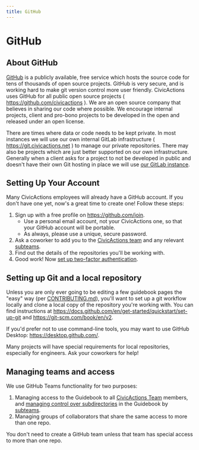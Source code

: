 ```yaml
---
title: GitHub
---
```


# GitHub

## About GitHub

[GitHub](https://github.com/) is a publicly available, free service which hosts the source code for tens of thousands of open source projects. GitHub is very secure, and is working hard to make git version control more user friendly. CivicActions uses GitHub for all public open source projects ( <https://github.com/civicactions> ). We are an open source company that believes in sharing our code where possible. We encourage internal projects, client and pro-bono projects to be developed in the open and released under an open license.

There are times where data or code needs to be kept private. In most instances we will use our own internal GitLab infrastructure ( <https://git.civicactions.net> ) to manage our private repositories. There may also be projects which are just better supported on our own infrastructure. Generally when a client asks for a project to not be developed in public and doesn't have their own Git hosting in place we will use [our GitLab instance](https://git.civicactions.net).

## Setting Up Your Account

Many CivicActions employees will already have a GitHub account. If you don't have one yet, now's a great time to create one! Follow these steps:

1.  Sign up with a free profile on <https://github.com/join>.
    -   Use a personal email account, not your CivicActions one, so that your GitHub account will be portable.
    -   As always, please use a unique, secure password.
2.  Ask a coworker to add you to the [CivicActions team](https://github.com/orgs/CivicActions/teams/civicactions-team) and any relevant [subteams](https://github.com/orgs/CivicActions/teams/civicactions-team/teams).
3.  Find out the details of the repositories you'll be working with.
4.  Good work! Now [set up two-factor authentication](https://docs.github.com/en/authentication/securing-your-account-with-two-factor-authentication-2fa).

## Setting up Git and a local repository

Unless you are only ever going to be editing a few guidebook pages the "easy" way (per [CONTRIBUTING.md](../../about-this-guidebook/README.md)), you'll want to set up a git workflow locally and clone a local copy of the repository you're working with. You can find instructions at <https://docs.github.com/en/get-started/quickstart/set-up-git> and <https://git-scm.com/book/en/v2>.

If you'd prefer not to use command-line tools, you may want to use GitHub Desktop: <https://desktop.github.com/>.

Many projects will have special requirements for local repositories, especially for engineers. Ask your coworkers for help!

## Managing teams and access

We use GitHub Teams functionality for two purposes:

1.  Managing access to the Guidebook to all [CivicActions Team](https://github.com/orgs/CivicActions/teams/civicactions-team) members, and [managing control over subdirectories](../../about-this-guidebook/guidebook-governance.md) in the Guidebook by [subteams](https://github.com/orgs/CivicActions/teams/civicactions-team/teams).
2.  Managing groups of collaborators that share the same access to more than one repo.

You don't need to create a GitHub team unless that team has special access to more than one repo.
